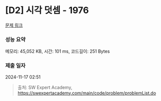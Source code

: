 # [D2] 시각 덧셈 - 1976 

[문제 링크](https://swexpertacademy.com/main/code/problem/problemDetail.do?contestProbId=AV5PttaaAZIDFAUq) 

### 성능 요약

메모리: 45,052 KB, 시간: 101 ms, 코드길이: 251 Bytes

### 제출 일자

2024-11-17 02:51



> 출처: SW Expert Academy, https://swexpertacademy.com/main/code/problem/problemList.do